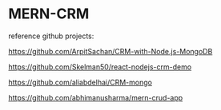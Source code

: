 # MERN-CRM


reference github projects:

https://github.com/ArpitSachan/CRM-with-Node.js-MongoDB

https://github.com/Skelman50/react-nodejs-crm-demo

https://github.com/aliabdelhai/CRM-mongo

https://github.com/abhimanusharma/mern-crud-app
